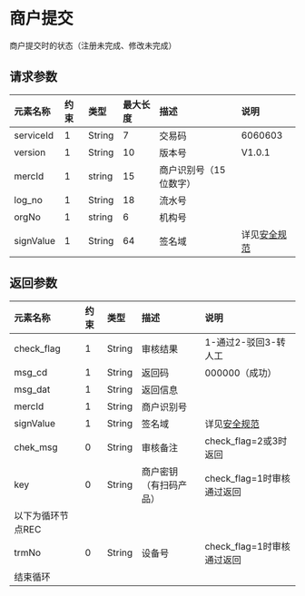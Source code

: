 # 商户提交

商户提交时的状态（注册未完成、修改未完成）

## 请求参数

| **元素名称** | **约束** | **类型** | **最大长度** | **描述** | **说明** |
| :--- | :--- | :--- | :--- | :--- | :--- |
| serviceId | 1 | String | 7 | 交易码 | 6060603 |
| version | 1 | String | 10 | 版本号 | V1.0.1 |
| mercId | 1 | string | 15 | 商户识别号（15位数字） |  |
| log\_no | 1 | String | 18 | 流水号 |  |
| orgNo | 1 | string | 6 | 机构号 |  |
| signValue | 1 | String | 64 | 签名域 | 详见[安全规范](/mercRegist/api-list/mercSearch.md) |

## 返回参数

| **元素名称** | **约束** | **类型** | **描述** | **说明** |
| :--- | :--- | :--- | :--- | :--- |
| check\_flag | 1 | String | 审核结果 | 1-通过2-驳回3-转人工 |
| msg\_cd | 1 | String | 返回码 | 000000（成功） |
| msg\_dat | 1 | String | 返回信息 |  |
| mercId | 1 | String | 商户识别号 |  |
| signValue | 1 | String | 签名域 | 详见[安全规范](/mercRegist/api-list/mercSearch.md) |
| chek\_msg | 0 | String | 审核备注 | check\_flag=2或3时返回 |
| key | 0 | String | 商户密钥（有扫码产品） | check\_flag=1时审核通过返回 |
| 以下为循环节点REC |  |  |  |  |
| trmNo | 0 | String | 设备号 | check\_flag=1时审核通过返回 |
| 结束循环 |  |  |  |  |



